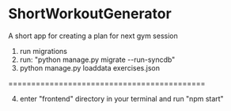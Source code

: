 # ShortWorkoutGenerator
A short app for creating a plan for next gym session

1. run migrations
2. run: "python manage.py migrate --run-syncdb"
3. python manage.py loaddata exercises.json

===========================================

4. enter "frontend" directory in your terminal and run "npm start"
